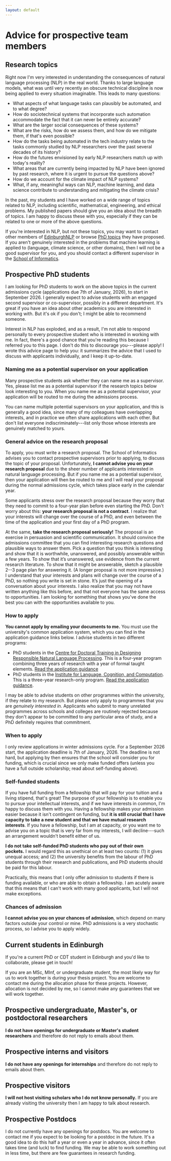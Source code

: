 ```yaml
---
layout: default
---
```

# Advice for prospective team members
## Research topics

Right now I'm very interested in understanding the consequences of natural language processing (NLP) in the real world. Thanks to large language models, what was until very recently an obscure technical discipline is now being applied to every situation imaginable. This leads to many questions:
- What aspects of what language tasks can plausibly be automated, and to what degree? 
- How do sociotechnical systems that incorporate such automation accommodate the fact that it can never be entirely accurate? 
- What are the larger social consequences of these systems? ​
- What are the risks, how do we assess them, and how do we mitigate them, if that's even possible? 
- How do the tasks being automated in the tech industry relate to the tasks commonly studied by NLP researchers over the past several decades of its history? 
- How do the futures envisioned by early NLP researchers match up with today's reality? 
- What areas that are currently being impacted by NLP have been ignored by past research, where it is urgent to pursue the questions above?
- How do we account for the climate impact of NLP systems?
- What, if any, meaningful ways can NLP, machine learning, and data science contribute to understanding and mitigating the climate crisis?

In the past, my students and I have worked on a wide range of topics related to NLP, including scientific, mathematical, engineering, and ethical problems. My published papers should give you an idea about the breadth of topics. I am happy to discuss these with you, especially if they can be related to one or more of the above questions.

If you're interested in NLP, but not these topics, you may want to contact other members of [EdinburghNLP](http://edinburghnlp.inf.ed.ac.uk/index.php/people/) or browse [PhD topics](http://www.ilcc.inf.ed.ac.uk/study/possible-phd-topics-in-ilcc) they have proposed. If you aren't genuinely interested in the problems that machine learning is applied to (language, climate science, or other domains), then I will not be a good supervisor for you, and you should contact a different supervisor in the [School of Informatics](http://www.ed.ac.uk/informatics/).

## Prospective PhD students

I am looking for PhD students to work on the above topics in the current admissions cycle  (applications due 7th of January, 2026), to start in September 2026. I generally expect to advise students with an engaged second supervisor or co-supervisor, possibly in a different department. It's great if you have an idea about other academics you are interested in working with. But it's ok if you don't; I might be able to recommend someone.

Interest in NLP has exploded, and as a result, I'm not able to respond personally to every prospective student who is interested in working with me. In fact, there's a good chance that you're reading this because I referred you to this page. I don't do this to discourage you---please apply! I wrote this advice page to help you: it summarizes the advice that I used to discuss with applicants individually, and I keep it up-to-date.

### Naming me as a potential supervisor on your application

Many prospective students ask whether they can name me as a supervisor. Yes, please list me as a potential supervisor if the research topics below look interesting to you. When you name me as a potential supervisor, your application will be routed to me during the admissions process.

You can name multiple potential supervisors on your application, and this is generally a good idea, since many of my colleagues have overlapping interests, and in practice we often share applications with each other. But don't list everyone indiscriminately---list only those whose interests are genuinely matched to yours.

### General advice on the research proposal

To apply, you must write a research proposal. The School of Informatics advises you to contact prospective supervisors prior to applying, to discuss the topic of your proposal. Unfortunately, **I cannot advise you on your research proposal** due to the sheer number of applicants interested in natural language processing. But if you name me as a potential supervisor, then your application will then be routed to me and I will read your proposal during the normal admissions cycle, which takes place early in the calendar year.

Some applicants stress over the research proposal because they worry that they need to commit to a four-year plan before even starting the PhD. Don't worry about this: **your research proposal is not a contract**. I realize that your interests will change over the course of a PhD, and even between the time of the application and your first day of a PhD program.

At the same, **take the research proposal seriously!** The proposal is an exercise in persuasion and scientific communication. It should convince the admissions committee that you can find interesting research questions and plausible ways to answer them. Pick a question that you think is interesting and show that it is worthwhile, unanswered, and possibly answerable within a few years. To show that it’s unanswered, use evidence from the current research literature. To show that it might be answerable, sketch a plausible 2--3 page plan for answering it. (A longer proposal is not more impressive.) I understand that your interests and plans will change over the course of a PhD, so nothing you write is set in stone. It’s just the opening of a conversation about your interests. I also realize that you may not have written anything like this before, and that not everyone has the same access to opportunities. I am looking for something that shows you've done the best you can with the opportunities available to you.

### How to apply

**You cannot apply by emailing your documents to me.** You must use the university's common application system, which you can find in the application guidance links below. I advise students in two different programs:

- PhD students in the [Centre for Doctoral Training in Designing Responsible Natural Language Processing](https://www.responsiblenlp.org). This is a four-year program combining three years of research with a year of formal taught elements. [Read the application guidance](https://www.responsiblenlp.org/2026-studentships/)
- PhD students in the [Institute for Language, Cognition, and Computation](http://www.ilcc.inf.ed.ac.uk/). This is a three-year research-only program. [Read the application guidance](http://web.inf.ed.ac.uk/ilcc/study-with-us).

I may be able to advise students on other programmes within the university, if they relate to my research. But please only apply to programmes that you are _genuinely interested in_. Applicants who submit to many unrelated programmes across schools and colleges are routinely rejected because they don't appear to be committed to any particular area of study, and a PhD definitely requires that commitment. 

### When to apply
I only review applications in winter admissions cycle. For a September 2026 start, the application deadline is 7th of January, 2026. The deadline is not hard, but applying by then ensures that the school will consider you for funding, which is crucial since we only make funded offers (unless you have a full outside scholarship; read about self-funding above).

### Self-funded students
If you have full funding from a fellowship that will pay for your tuition and a living stipend, that's great! The purpose of your fellowship is to enable you to pursue your intellectual interests, and if we have interests in common, I'm happy to discuss them with you. Having a fellowship makes your admission easier because it isn't contingent on funding, but **it is still crucial that I have capacity to take a new student and that we have mutual research interests**. If you have a fellowship, but I am at capacity, or you want me to advise you on a topic that is very far from my interests, I will decline---such an arrangement wouldn't benefit either of us.

**I do not take self-funded PhD students who pay out of their own pockets.** I would regard this as unethical on at least two counts: (1) it gives unequal access; and (2) the university benefits from the labour of PhD students through their research and publications, and PhD students should be paid for this labour.

Practically, this means that I only offer admission to students if there is funding available, or who are able to obtain a fellowship. I am acutely aware that this means that I can't work with many good applicants, but I will not make exceptions.

### Chances of admission
**I cannot advise you on your chances of admission**, which depend on many factors outside your control or mine. PhD admissions is a very stochastic process, so I advise you to apply widely.
## Current students in Edinburgh
If you're a current PhD or CDT student in Edinburgh and you'd like to collaborate, please get in touch!

If you are an MSc, MInf, or undergraduate student, the most likely way for us to work together is during your thesis project. You are welcome to contact me during the allocation phase for these projects. However, allocation is not decided by me, so I cannot make any guarantees that we will work together.

## Prospective undergraduate, Master's, or postdoctoral researchers
**I do not have openings for undergraduate or Master's student researchers** and therefore do not reply to emails about them.

## Prospective interns and visitors
**I do not have any openings for internships** and therefore do not reply to emails about them.

## Prospective visitors
**I will not host visiting scholars who I do not know personally.** If you are already visiting the university then I am happy to talk about research.

## Prospective Postdocs
I do not currently have any openings for postdocs. You are welcome to contact me if you expect to be looking for a postdoc in the future. It's a good idea to do this half a year or even a year in advance, since it often takes time (and luck) to find funding. We may be able to work something out in less time, but there are few guarantees in research funding.
